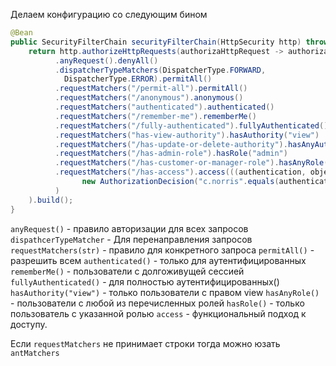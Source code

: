 Делаем конфигурацию со следующим бином
```java
@Bean  
public SecurityFilterChain securityFilterChain(HttpSecurity http) throws Exception{  
    return http.authorizeHttpRequests(authorizaHttpRequest -> authorizaHttpRequest  
          .anyRequest().denyAll()  
          .dispatcherTypeMatchers(DispatcherType.FORWARD,
		    DispatcherType.ERROR).permitAll()
          .requestMatchers("/permit-all").permitAll()  
          .requestMatchers("/anonymous").anonymous()  
          .requestMatchers("authenticated").authenticated()  
          .requestMatchers("/remember-me").rememberMe()  
          .requestMatchers("/fully-authenticated").fullyAuthenticated()  
          .requestMatchers("has-view-authority").hasAuthority("view")  
          .requestMatchers("/has-update-or-delete-authority").hasAnyAuthority("update", "delete")  
          .requestMatchers("/has-admin-role").hasRole("admin")  
          .requestMatchers("/has-customer-or-manager-role").hasAnyRole("customer", "manager")  
          .requestMatchers("/has-access").access(((authentication, object) ->  
                new AuthorizationDecision("c.norris".equals(authentication.get().getName())))  
          )  
    ).build();  
}
```
`anyRequest()` - правило авторизации для всех запросов
`dispathcerTypeMatcher` - Для перенаправления запросов
`requestMatchers(str)` - правило для конкретного запроса
`permitAll()` - разрешить всем
`authenticated()` - только для аутентифицированных
`rememberMe()` - пользователи с долгоживущей сессией
`fullyAuthenticated()` - для полностью аутентифицированных()
`hasAuthority("view")` - только пользователи с правом view
`hasAnyRole()` - пользователи с любой из перечисленных ролей
`hasRole()` - только пользователь с указанной ролью
`access` - функциональный подход к доступу. 


Если `requestMatchers` не принимает строки тогда можно юзать `antMatchers`